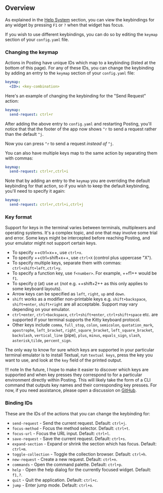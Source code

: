 ## Overview

As explained in the [Help System](./help_system.md) section, you can view the keybindings for any widget by pressing `F1` or `?` when that widget has focus.

If you wish to use different keybindings, you can do so by editing the `keymap` section of your `config.yaml` file.

### Changing the keymap

Actions in Posting have unique IDs which map to a keybinding (listed at the bottom of this page).
For any of these IDs, you can change the keybinding by adding an entry to the `keymap` section of your `config.yaml` file:

```yaml
keymap:
  <ID>: <key-combination>
```

Here's an example of changing the keybinding for the "Send Request" action:

```yaml
keymap:
  send-request: ctrl+r
```

After adding the above entry to `config.yaml` and restarting Posting, you'll notice that that the footer of the app now shows `^r` to send a request rather than the default `^j`.

Now you can press `^r` to send a request *instead of* `^j`.

You can also have multiple keys map to the same action by separating them with commas:

```yaml
keymap:
  send-request: ctrl+r,ctrl+i
```

Note that by adding an entry to the `keymap` you are overriding the default keybinding for that action, so if you wish to keep the default keybinding, you'll need to specify it again:

```yaml
keymap:
  send-request: ctrl+r,ctrl+i,ctrl+j
```

### Key format

Support for keys in the terminal varies between terminals, multiplexers and operating systems.
It's a complex topic, and one that may involve some trial and error.
Some keys might be intercepted before reaching Posting, and your emulator might not support certain keys.

- To specify ++ctrl+x++, use `ctrl+x`.
- To specify ++ctrl+shift+x++, use `ctrl+X` (control plus uppercase "X").
- To specify multiple keys, separate them with commas: `ctrl+shift+left,ctrl+y`.
- To specify a function key, use `f<number>`. For example, ++f1++ would be `f1`.
- To specify `@` (at) use `at` (*not* e.g. ++shift+2++ as this only applies to some keyboard layouts).
- Arrow keys can be specified as `left`, `right`, `up` and `down`.
- `shift` works as a modifier non-printable keys e.g. `shift+backspace`, `shift+enter`, `shift+right` are all acceptable. Support may vary depending on your emulator.
- `ctrl+enter`, `ctrl+backspace`, `ctrl+shift+enter`, `ctrl+shift+space` etc. are supported if your terminal supports the Kitty keyboard protocol.
- Other keys include `comma`, `full_stop`, `colon`, `semicolon`, `quotation_mark`, `apostrophe`, `left_bracket`, `right_square_bracket`, `left_square_bracket`, `backslash`, `vertical_line` (pipe), `plus`, `minus`, `equals_sign`, `slash`, `asterisk`,`tilde`, `percent_sign`.

The only way to know for sure which keys are supported in your particular terminal emulator is to install Textual, run `textual keys`, press the key you want to use, and look at the `key` field of the printed output.

!!! note
    In the future, I hope to make it easier to discover which keys are supported and when key presses they correspond to for a particular environment directly within Posting. This will likely take the form of a CLI command that outputs key names and their corresponding key presses. For now, if you need assistance, please open a discussion on [GitHub](https://github.com/darrenburns/posting/discussions).

### Binding IDs

These are the IDs of the actions that you can change the keybinding for:

- `send-request` - Send the current request. Default: `ctrl+j`.
- `focus-method` - Focus the method selector. Default: `ctrl+t`.
- `focus-url` - Focus the URL input. Default: `ctrl+l`.
- `save-request` - Save the current request. Default: `ctrl+s`.
- `expand-section` - Expand or shrink the section which has focus. Default: `ctrl+m`.
- `toggle-collection` - Toggle the collection browser. Default: `ctrl+h`.
- `new-request` - Create a new request. Default: `ctrl+n`.
- `commands` - Open the command palette. Default: `ctrl+p`.
- `help` - Open the help dialog for the currently focused widget. Default: `f1,?`.
- `quit` - Quit the application. Default: `ctrl+c`.
- `jump` - Enter jump mode. Default: `ctrl+o`.

